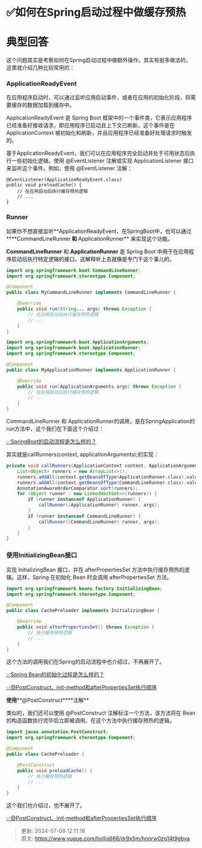 # ✅如何在Spring启动过程中做缓存预热

# 典型回答


这个问题其实是考察如何在Spring启动过程中做额外操作，其实有挺多做法的，这里就介绍几种比较常用的：



### ApplicationReadyEvent


在应用程序启动时，可以通过监听应用启动事件，或者在应用的初始化阶段，将需要缓存的数据加载到缓存中。



ApplicationReadyEvent 是 Spring Boot 框架中的一个事件类，它表示应用程序已经准备好接收请求，即应用程序已启动且上下文已刷新。这个事件是在 ApplicationContext 被初始化和刷新，并且应用程序已经准备好处理请求时触发的。



基于ApplicationReadyEvent，我们可以在应用程序完全启动并处于可用状态后执行一些初始化逻辑。使用 @EventListener 注解或实现 ApplicationListener 接口来监听这个事件。例如，使用 @EventListener 注解：



```plain
@EventListener(ApplicationReadyEvent.class)
public void preloadCache() {
    // 在应用启动后执行缓存预热逻辑
    // ...
}

```

### Runner


如果你不想直接监听**<font style="color:rgb(15, 15, 15);">ApplicationReadyEvent，在SpringBoot中，也可以通过</font>****<font style="color:rgb(15, 15, 15);">CommandLineRunner</font>**<font style="color:rgb(15, 15, 15);"> 和 </font>**<font style="color:rgb(15, 15, 15);">ApplicationRunner</font>**<font style="color:rgb(15, 15, 15);"> 来实现这个功能。</font>

<font style="color:rgb(15, 15, 15);"></font>

**<font style="color:rgb(15, 15, 15);">CommandLineRunner</font>**<font style="color:rgb(15, 15, 15);"> 和 </font>**<font style="color:rgb(15, 15, 15);">ApplicationRunner</font>**<font style="color:rgb(15, 15, 15);"> 是 Spring Boot 中用于在应用程序启动后执行特定逻辑的接口。这解释听上去就像是专门干这个事儿的。</font>

<font style="color:rgb(15, 15, 15);"></font>

```java
import org.springframework.boot.CommandLineRunner;
import org.springframework.stereotype.Component;

@Component
public class MyCommandLineRunner implements CommandLineRunner {

    @Override
    public void run(String... args) throws Exception {
        // 在应用启动后执行缓存预热逻辑
        // ...
    }
}

```



```java
import org.springframework.boot.ApplicationArguments;
import org.springframework.boot.ApplicationRunner;
import org.springframework.stereotype.Component;

@Component
public class MyApplicationRunner implements ApplicationRunner {

    @Override
    public void run(ApplicationArguments args) throws Exception {
        // 在应用启动后执行缓存预热逻辑
        // ...
    }
}

```



CommandLineRunner 和 ApplicationRunner的调用，是在SpringApplication的run方法中，这个我们在下面这个介绍过：

[✅SpringBoot的启动流程是怎么样的？](https://www.yuque.com/hollis666/dr9x5m/fadkbgd4fyv8816p)



其实就是callRunners(context, applicationArguments);的实现：



```java
private void callRunners(ApplicationContext context, ApplicationArguments args) {
    List<Object> runners = new ArrayList<>();
    runners.addAll(context.getBeansOfType(ApplicationRunner.class).values());
    runners.addAll(context.getBeansOfType(CommandLineRunner.class).values());
    AnnotationAwareOrderComparator.sort(runners);
    for (Object runner : new LinkedHashSet<>(runners)) {
        if (runner instanceof ApplicationRunner) {
            callRunner((ApplicationRunner) runner, args);
        }
        if (runner instanceof CommandLineRunner) {
            callRunner((CommandLineRunner) runner, args);
        }
    }
}

```



### **使用****InitializingBean****接口**


实现 InitializingBean 接口，并在 afterPropertiesSet 方法中执行缓存预热的逻辑。这样，Spring 在初始化 Bean 时会调用 afterPropertiesSet 方法。



```java
import org.springframework.beans.factory.InitializingBean;
import org.springframework.stereotype.Component;

@Component
public class CachePreloader implements InitializingBean {

    @Override
    public void afterPropertiesSet() throws Exception {
        // 执行缓存预热逻辑
        // ...
    }
}

```



这个方法的调用我们在Spring的启动流程中也介绍过，不再展开了。



[✅Spring Bean的初始化过程是怎么样的？](https://www.yuque.com/hollis666/dr9x5m/zlvhpz)



[✅@PostConstruct、init-method和afterPropertiesSet执行顺序](https://www.yuque.com/hollis666/dr9x5m/sgf2ipp88i6qk803)



**使用****@PostConstruct****注解**



类似的，我们还可以使用 @PostConstruct 注解标注一个方法，该方法将在 Bean 的构造函数执行完毕后立即被调用。在这个方法中执行缓存预热的逻辑。



```java
import javax.annotation.PostConstruct;
import org.springframework.stereotype.Component;

@Component
public class CachePreloader {

    @PostConstruct
    public void preloadCache() {
        // 执行缓存预热逻辑
        // ...
    }
}

```



这个我们也介绍过，也不展开了。



[✅@PostConstruct、init-method和afterPropertiesSet执行顺序](https://www.yuque.com/hollis666/dr9x5m/sgf2ipp88i6qk803)



> 更新: 2024-07-08 12:11:18  
> 原文: <https://www.yuque.com/hollis666/dr9x5m/hnprw0zg14t9gbva>